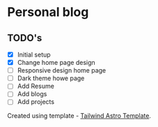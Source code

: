 # Personal blog

## TODO's

- [x] Initial setup
- [x] Change home page design
- [ ] Responsive design home page
- [ ] Dark theme howe page
- [ ] Add Resume 
- [ ] Add blogs
- [ ] Add projects

Created using template - [Tailwind Astro Template](https://github.com/timlrx/tailwind-nextjs-starter-blog).
